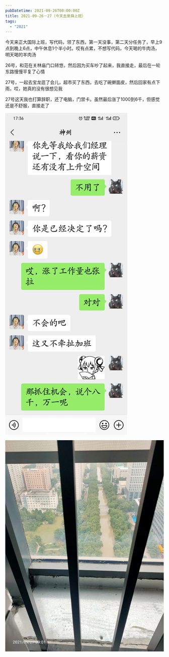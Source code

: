```yaml
---
pubDatetime: 2021-09-26T00:00:00Z
title: 2021-09-26－27（今天去泉舜上班）
tags:
  - "2021"
---
```


今天来正大国际上班，写代码，领了东西，第一天没事，第二天分任务了，早上9点到晚上6点，中午休息1个半小时。哎有点累，不想写代码，今天喝的牛肉汤，明天喝的羊肉汤

26号，和范在关林庙门口转悠，然后因为买车吵了起来，我直接走，最后在一轮东路慢慢平复了心情

27号，一起去宝龙逛了会儿，超市买了东西，去吃了碗擀面皮，然后回家有点下雨，哎，她真的没有很想见我

27号这天我也打算辞职，还了电脑，门禁卡。虽然最后涨了1000到6千，但感觉还是不舒服，直接走了

![](../../img/6904315-186e884021d63622.jpg)

![](../../img/6904315-1b67a3e594fd1290.jpg)

